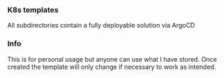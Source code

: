 ### K8s templates

All subdirectories contain a fully deployable solution via ArgoCD

### Info

This is for personal usage but anyone can use what I have stored. Once created the template will only change if necessary to work as intended.

